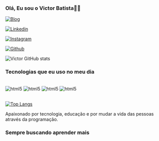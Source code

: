 ### Olá, Eu sou o Victor Batista🤪🤑

[![Blog](https://img.shields.io/badge/website-000000?style=for-the-badge&logo=About.me&logoColor=white)](https://victorlesg.github.io/Minha-pagina/)

[![Linkedin](https://img.shields.io/badge/LinkedIn-0077B5?style=for-the-badge&logo=linkedin&logoColor=white)](https://www.linkedin.com/in/victor-batista-0a971425a/)

[![Instagram](https://img.shields.io/badge/Instagram-E4405F?style=for-the-badge&logo=instagram&logoColor=white)](https://www.instagram.com/victorlesg_9/)

[![Github](https://img.shields.io/badge/GitHub-100000?style=for-the-badge&logo=github&logoColor=white)](https://github.com/victorlesg)


![Victor GitHub stats](https://github-readme-stats.vercel.app/api?username=victorlesg&show_icons=true&theme=radical)

### Tecnologias que eu uso no meu dia

<div style="display: inline_block"><br/>
    <img align="center" alt="html5" src="https://img.shields.io/badge/HTML-239120?style=for-the-badge&logo=html5&logoColor=white"/>
    <img align="center" alt="html5" src="https://img.shields.io/badge/CSS-239120?&style=for-the-badge&logo=css3&logoColor=white"/>
    <img align="center" alt="html5" src="https://img.shields.io/badge/JavaScript-F7DF1E?style=for-the-badge&logo=javascript&logoColor=black"/>
    <img align="center" alt="html5" src="https://img.shields.io/badge/Node.js-43853D?style=for-the-badge&logo=node.js&logoColor=white"/>
</div><br/>

[![Top Langs](https://github-readme-stats.vercel.app/api/top-langs/?username=victorlesg)](https://github.com/victorlesg/github-readme-stats)

Apaixonado por tecnologia, educação e por mudar a vida das pessoas através da programação.<br/>
### Sempre buscando aprender mais
